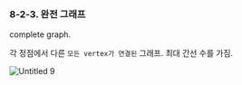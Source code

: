 ### 8-2-3. 완전 그래프



complete graph.

각 정점에서 다른 `모든 vertex가 연결된` 그래프. 최대 간선 수를 가짐.

![Untitled 9](https://user-images.githubusercontent.com/80656733/152335515-88beb68a-30e6-4908-b630-3453944fc42a.png)